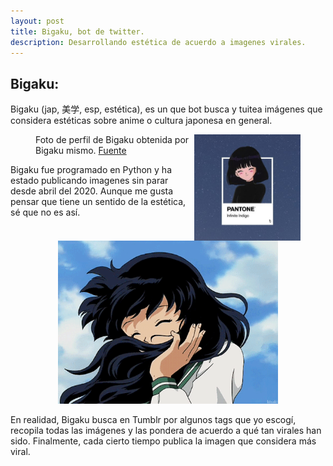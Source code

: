 ```yaml
---
layout: post
title: Bigaku, bot de twitter.
description: Desarrollando estética de acuerdo a imagenes virales.
---
```


Bigaku: 
-------
Bigaku (jap, 美学, esp, estética), es un que bot busca y tuitea imágenes que considera estéticas sobre anime o cultura japonesa en general. 


<figure>
<img align="right" src="/assets/images/bigaku/bigaku.jpg" alt="foto de perfil de bigaku" width="40%"/>

<figcaption>Foto de perfil de Bigaku obtenida por Bigaku mismo. <a href="https://cinnamonspacedust.tumblr.com/post/181952453879/sailor-senshi-swatch-saturn-hotaru-tomoe">Fuente</a></figcaption>
</figure>

Bigaku fue programado en Python y ha estado publicando imagenes sin parar desde abril del 2020.
Aunque me gusta pensar que tiene un sentido de la estética, sé que no es así. 

<p align="center">
<img src="/assets/images/bigaku/kagome.gif" alt="drawing" width="70%"/>
</p>
En realidad, Bigaku busca en Tumblr por algunos tags que yo escogí, recopila todas las imágenes y las pondera de acuerdo a qué tan virales han sido. Finalmente, cada cierto tiempo publica la imagen que considera más viral.




